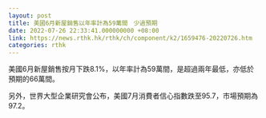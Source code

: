 ```yaml
---
layout: post
title: 美國6月新屋銷售以年率計為59萬間　少過預期
date: 2022-07-26 22:33:41.000000000 +08:00
link: https://news.rthk.hk/rthk/ch/component/k2/1659476-20220726.htm
categories: rthk
---
```


美國6月新屋銷售按月下跌8.1%，以年率計為59萬間，是超過兩年最低，亦低於預期的66萬間。

另外，世界大型企業研究會公布，美國7月消費者信心指數跌至95.7，市場預期為97.2。
